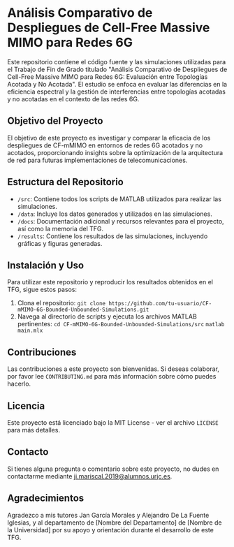 # Análisis Comparativo de Despliegues de Cell-Free Massive MIMO para Redes 6G

Este repositorio contiene el código fuente y las simulaciones utilizadas para el Trabajo de Fin de Grado titulado "Análisis Comparativo de Despliegues de Cell-Free Massive MIMO para Redes 6G: Evaluación entre Topologías Acotada y No Acotada". El estudio se enfoca en evaluar las diferencias en la eficiencia espectral y la gestión de interferencias entre topologías acotadas y no acotadas en el contexto de las redes 6G.

## Objetivo del Proyecto

El objetivo de este proyecto es investigar y comparar la eficacia de los despliegues de CF-mMIMO en entornos de redes 6G acotados y no acotados, proporcionando insights sobre la optimización de la arquitectura de red para futuras implementaciones de telecomunicaciones.

## Estructura del Repositorio

- `/src`: Contiene todos los scripts de MATLAB utilizados para realizar las simulaciones.
- `/data`: Incluye los datos generados y utilizados en las simulaciones.
- `/docs`: Documentación adicional y recursos relevantes para el proyecto, así como la memoria del TFG.
- `/results`: Contiene los resultados de las simulaciones, incluyendo gráficas y figuras generadas.

## Instalación y Uso

Para utilizar este repositorio y reproducir los resultados obtenidos en el TFG, sigue estos pasos:
1. Clona el repositorio: 
`git clone https://github.com/tu-usuario/CF-mMIMO-6G-Bounded-Unbounded-Simulations.git`
2. Navega al directorio de scripts y ejecuta los archivos MATLAB pertinentes:
`cd CF-mMIMO-6G-Bounded-Unbounded-Simulations/src`
 `matlab main.mlx`


## Contribuciones

Las contribuciones a este proyecto son bienvenidas. Si deseas colaborar, por favor lee `CONTRIBUTING.md` para más información sobre cómo puedes hacerlo.

## Licencia

Este proyecto está licenciado bajo la MIT License - ver el archivo `LICENSE` para más detalles.

## Contacto

Si tienes alguna pregunta o comentario sobre este proyecto, no dudes en contactarme mediante [ji.mariscal.2019@alumnos.urjc.es](mailto:ji.mariscal.2019@alumnos.urjc.es).

## Agradecimientos

Agradezco a mis tutores Jan García Morales y Alejandro De La Fuente Iglesias, y al departamento de [Nombre del Departamento] de [Nombre de la Universidad] por su apoyo y orientación durante el desarrollo de este TFG.
